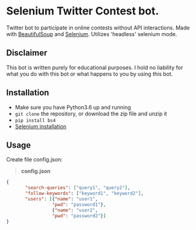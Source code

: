 # Selenium Twitter Contest bot.

Twitter bot to participate in online contests without API interactions.
Made with [BeautifulSoup](https://www.crummy.com/software/BeautifulSoup/bs4/doc/) and [Selenium](http://www.seleniumhq.org/).
Utilizes 'headless' selenium mode.

## Disclaimer

This bot is written purely for educational purposes. I hold no liability for what you do with this bot or what happens to you by using this bot.

## Installation
 * Make sure you have Python3.6 up and running
 * `git clone` the repository, or download the zip file and unzip it
 * `pip install bs4`
 * [Selenium installation](https://selenium-python.readthedocs.io/installation.html)

 ## Usage
 Create file config.json:
 >**config.json** 
 ```json
 {
        "search-queries": ["query1", "query2"],
        "follow-keywords": ["keyword1", "keyword2"],
        "users": [{"name": "user1",
                  "pwd": "password1"},
                  {"name": "user2",
                  "pwd": "password2"}]
}
``` 